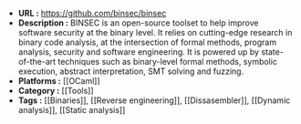 - **URL :** https://github.com/binsec/binsec
- **Description :** BINSEC is an open-source toolset to help improve software security at the binary level. It relies on cutting-edge research in binary code analysis, at the intersection of formal methods, program analysis, security and software engineering. It is powered up by state-of-the-art techniques such as binary-level formal methods, symbolic execution, abstract interpretation, SMT solving and fuzzing.
- **Platforms :** [[OCaml]]
- **Category :** [[Tools]]
- **Tags :** [[Binaries]], [[Reverse engineering]], [[Dissasembler]], [[Dynamic analysis]], [[Static analysis]]